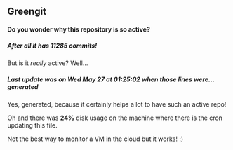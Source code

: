 ## Greengit

#### Do you wonder why this repository is so active?

##### After all it has 11285 commits!

But is it *really* active? Well...

##### Last update was on Wed May 27 at 01:25:02 when those lines were... generated

Yes, generated, because it certainly helps a lot to have such an active repo!

Oh and there was **24%** disk usage on the machine
where there is the cron updating this file.

Not the best way to monitor a VM in the cloud but it works! :)
